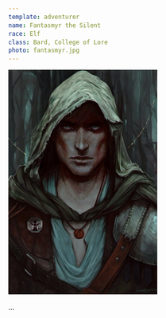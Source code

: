 ```yaml
---
template: adventurer
name: Fantasmyr the Silent
race: Elf
class: Bard, College of Lore
photo: fantasmyr.jpg
---
```


<img src="./fantasmyr.jpg" alt="Fantasmyr" class="align-left" style="max-width: 300px;"/>

...
